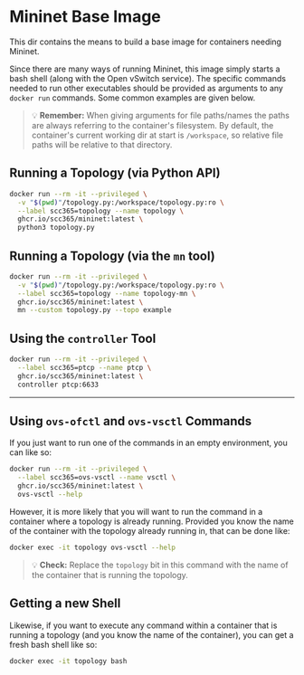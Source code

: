 # Mininet Base Image

This dir contains the means to build a base image for containers needing
Mininet. 

Since there are many ways of running Mininet, this image simply starts a bash
shell (along with the Open vSwitch service). The specific commands needed to run
other executables should be provided as arguments to any `docker run` commands.
Some common examples are given below.

> 💡 **Remember:** When giving arguments for file paths/names the paths are
> always referring to the container's filesystem. By default, the container's
> current working dir at start is `/workspace`, so relative file paths will be
> relative to that directory.

## Running a Topology (via Python API)

```bash
docker run --rm -it --privileged \
  -v "$(pwd)"/topology.py:/workspace/topology.py:ro \
  --label scc365=topology --name topology \
  ghcr.io/scc365/mininet:latest \
  python3 topology.py
```

## Running a Topology (via the `mn` tool)

```bash
docker run --rm -it --privileged \
  -v "$(pwd)"/topology.py:/workspace/topology.py:ro \
  --label scc365=topology --name topology-mn \
  ghcr.io/scc365/mininet:latest \
  mn --custom topology.py --topo example
```

## Using the `controller` Tool

```bash
docker run --rm -it --privileged \
  --label scc365=ptcp --name ptcp \
  ghcr.io/scc365/mininet:latest \
  controller ptcp:6633
```

---

## Using `ovs-ofctl` and `ovs-vsctl` Commands

If you just want to run one of the commands in an empty environment, you can like
so:

```bash
docker run --rm -it --privileged \
  --label scc365=ovs-vsctl --name vsctl \
  ghcr.io/scc365/mininet:latest \
  ovs-vsctl --help
```

However, it is more likely that you will want to run the command in a container
where a topology is already running. Provided you know the name of the container
with the topology already running in, that can be done like:

```bash
docker exec -it topology ovs-vsctl --help
```

> 💡 **Check:** Replace the `topology` bit in this command with the name of the
> container that is running the topology.

## Getting a new Shell

Likewise, if you want to execute any command within a container that is running
a topology (and you know the name of the container), you can get a fresh bash
shell like so:

```bash
docker exec -it topology bash
```
